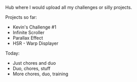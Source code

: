 Hub where I would upload all my challenges or silly projects.

Projects so far:

- Kevin's Challenge #1
- Infinite Scroller
- Parallax Effect
- HSR - Warp Displayer

Today:

- Just chores and duo
- Duo, chores, stuff
- More chores, duo, training